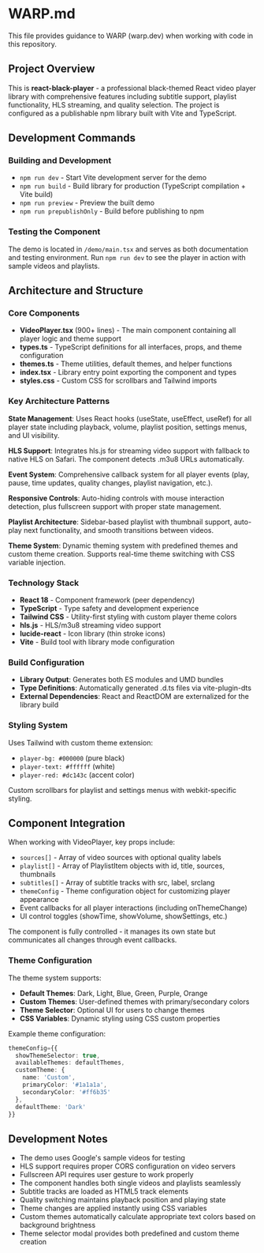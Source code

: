# WARP.md

This file provides guidance to WARP (warp.dev) when working with code in this repository.

## Project Overview

This is **react-black-player** - a professional black-themed React video player library with comprehensive features including subtitle support, playlist functionality, HLS streaming, and quality selection. The project is configured as a publishable npm library built with Vite and TypeScript.

## Development Commands

### Building and Development
- `npm run dev` - Start Vite development server for the demo
- `npm run build` - Build library for production (TypeScript compilation + Vite build)
- `npm run preview` - Preview the built demo
- `npm run prepublishOnly` - Build before publishing to npm

### Testing the Component
The demo is located in `/demo/main.tsx` and serves as both documentation and testing environment. Run `npm run dev` to see the player in action with sample videos and playlists.

## Architecture and Structure

### Core Components
- **VideoPlayer.tsx** (900+ lines) - The main component containing all player logic and theme support
- **types.ts** - TypeScript definitions for all interfaces, props, and theme configuration
- **themes.ts** - Theme utilities, default themes, and helper functions
- **index.tsx** - Library entry point exporting the component and types
- **styles.css** - Custom CSS for scrollbars and Tailwind imports

### Key Architecture Patterns

**State Management**: Uses React hooks (useState, useEffect, useRef) for all player state including playback, volume, playlist position, settings menus, and UI visibility.

**HLS Support**: Integrates hls.js for streaming video support with fallback to native HLS on Safari. The component detects .m3u8 URLs automatically.

**Event System**: Comprehensive callback system for all player events (play, pause, time updates, quality changes, playlist navigation, etc.).

**Responsive Controls**: Auto-hiding controls with mouse interaction detection, plus fullscreen support with proper state management.

**Playlist Architecture**: Sidebar-based playlist with thumbnail support, auto-play next functionality, and smooth transitions between videos.

**Theme System**: Dynamic theming system with predefined themes and custom theme creation. Supports real-time theme switching with CSS variable injection.

### Technology Stack
- **React 18** - Component framework (peer dependency)
- **TypeScript** - Type safety and development experience
- **Tailwind CSS** - Utility-first styling with custom player theme colors
- **hls.js** - HLS/m3u8 streaming video support
- **lucide-react** - Icon library (thin stroke icons)
- **Vite** - Build tool with library mode configuration

### Build Configuration
- **Library Output**: Generates both ES modules and UMD bundles
- **Type Definitions**: Automatically generated .d.ts files via vite-plugin-dts
- **External Dependencies**: React and ReactDOM are externalized for the library build

### Styling System
Uses Tailwind with custom theme extension:
- `player-bg: #000000` (pure black)
- `player-text: #ffffff` (white)
- `player-red: #dc143c` (accent color)

Custom scrollbars for playlist and settings menus with webkit-specific styling.

## Component Integration

When working with VideoPlayer, key props include:
- `sources[]` - Array of video sources with optional quality labels
- `playlist[]` - Array of PlaylistItem objects with id, title, sources, thumbnails
- `subtitles[]` - Array of subtitle tracks with src, label, srclang
- `themeConfig` - Theme configuration object for customizing player appearance
- Event callbacks for all player interactions (including onThemeChange)
- UI control toggles (showTime, showVolume, showSettings, etc.)

The component is fully controlled - it manages its own state but communicates all changes through event callbacks.

### Theme Configuration

The theme system supports:
- **Default Themes**: Dark, Light, Blue, Green, Purple, Orange
- **Custom Themes**: User-defined themes with primary/secondary colors
- **Theme Selector**: Optional UI for users to change themes
- **CSS Variables**: Dynamic styling using CSS custom properties

Example theme configuration:
```typescript
themeConfig={{
  showThemeSelector: true,
  availableThemes: defaultThemes,
  customTheme: {
    name: 'Custom',
    primaryColor: '#1a1a1a',
    secondaryColor: '#ff6b35'
  },
  defaultTheme: 'Dark'
}}
```

## Development Notes

- The demo uses Google's sample videos for testing
- HLS support requires proper CORS configuration on video servers
- Fullscreen API requires user gesture to work properly
- The component handles both single videos and playlists seamlessly
- Subtitle tracks are loaded as HTML5 track elements
- Quality switching maintains playback position and playing state
- Theme changes are applied instantly using CSS variables
- Custom themes automatically calculate appropriate text colors based on background brightness
- Theme selector modal provides both predefined and custom theme creation

